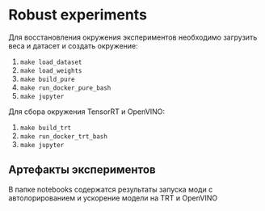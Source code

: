 # Robust experiments

Для восстановления окружения экспериментов необходимо загрузить веса и датасет и создать окружение:

1. `make load_dataset`
2. `make load_weights`
3. `make build_pure`
4. `make run_docker_pure_bash`
5. `make jupyter`


Для сбора окружения TensorRT и OpenVINO:
1. `make build_trt`
2. `make run_docker_trt_bash`
3. `make jupyter`

## Артефакты экспериментов

В папке notebooks содержатся результаты запуска моди с автолорированием и ускорение модели на TRT и OpenVINO




